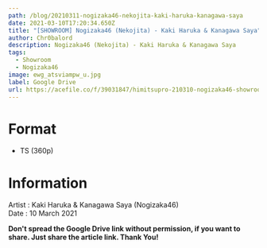 ```yaml
---
path: /blog/20210311-nogizaka46-nekojita-kaki-haruka-kanagawa-saya
date: 2021-03-10T17:20:34.650Z
title: "[SHOWROOM] Nogizaka46 (Nekojita) - Kaki Haruka & Kanagawa Saya"
author: Chr0balord
description: Nogizaka46 (Nekojita) - Kaki Haruka & Kanagawa Saya
tags:
  - Showroom
  - Nogizaka46
image: ewg_atsviampw_u.jpg
label: Google Drive
url: https://acefile.co/f/39031847/himitsupro-210310-nogizaka46-showroom-nekojita-kaki-haruka-kanagawa-saya-ts
---
```

# Format

* TS (360p)

# Information

Artist : Kaki Haruka & Kanagawa Saya (Nogizaka46) \
Date : 10 March 2021

**Don't spread the Google Drive link without permission, if you want to share. Just share the article link. Thank You!**